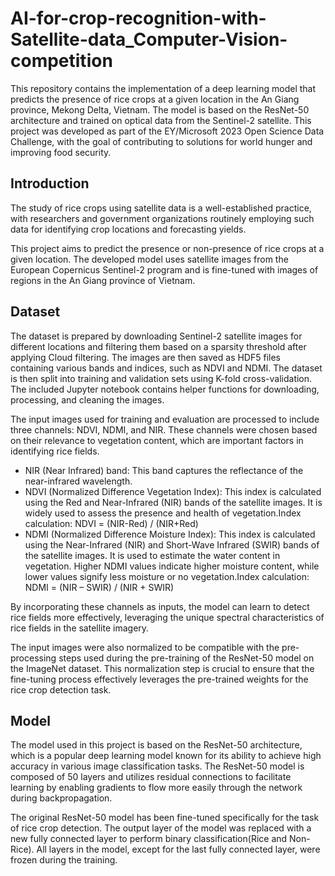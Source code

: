 # AI-for-crop-recognition-with-Satellite-data_Computer-Vision-competition
This repository contains the implementation of a deep learning model that predicts the presence of rice crops at a given location in the An Giang province, Mekong Delta, Vietnam. The model is based on the ResNet-50 architecture and trained on optical data from the Sentinel-2 satellite. This project was developed as part of the EY/Microsoft 2023 Open Science Data Challenge, with the goal of contributing to solutions for world hunger and improving food security.

## Introduction
The study of rice crops using satellite data is a well-established practice, with researchers and government organizations routinely employing such data for identifying crop locations and forecasting yields.

This project aims to predict the presence or non-presence of rice crops at a given location. The developed model uses satellite images from the European Copernicus Sentinel-2 program and is fine-tuned with images of regions in the An Giang province of Vietnam.

## Dataset
The dataset is prepared by downloading Sentinel-2 satellite images for different locations and filtering them based on a sparsity threshold after applying Cloud filtering. The images are then saved as HDF5 files containing various bands and indices, such as NDVI and NDMI. The dataset is then split into training and validation sets using K-fold cross-validation. The included Jupyter notebook contains helper functions for downloading, processing, and cleaning the images.

The input images used for training and evaluation are processed to include three channels: NDVI, NDMI, and NIR. These channels were chosen based on their relevance to vegetation content, which are important factors in identifying rice fields.
* NIR (Near Infrared) band: This band captures the reflectance of the near-infrared wavelength.
* NDVI (Normalized Difference Vegetation Index): This index is calculated using the Red and Near-Infrared (NIR) bands of the satellite images. It is widely used to assess the presence and health of vegetation.Index calculation: NDVI = (NIR-Red) / (NIR+Red)
* NDMI (Normalized Difference Moisture Index): This index is calculated using the Near-Infrared (NIR) and Short-Wave Infrared (SWIR) bands of the satellite images. It is used to estimate the water content in vegetation. Higher NDMI values indicate higher moisture content, while lower values signify less moisture or no vegetation.Index calculation: NDMI = (NIR – SWIR) / (NIR + SWIR)

By incorporating these channels as inputs, the model can learn to detect rice fields more effectively, leveraging the unique spectral characteristics of rice fields in the satellite imagery.

The input images were also normalized to be compatible with the pre-processing steps used during the pre-training of the ResNet-50 model on the ImageNet dataset. This normalization step is crucial to ensure that the fine-tuning process effectively leverages the pre-trained weights for the rice crop detection task.

## Model
The model used in this project is based on the ResNet-50 architecture, which is a popular deep learning model known for its ability to achieve high accuracy in various image classification tasks. The ResNet-50 model is composed of 50 layers and utilizes residual connections to facilitate learning by enabling gradients to flow more easily through the network during backpropagation.

The original ResNet-50 model has been fine-tuned specifically for the task of rice crop detection. The output layer of the model was replaced with a new fully connected layer to perform binary classification(Rice and Non-Rice). All layers in the model, except for the last fully connected layer, were frozen during the training.
